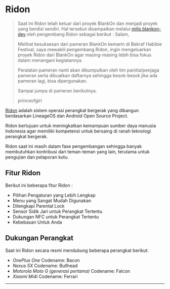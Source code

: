 # Ridon

> Saat ini Ridon telah keluar dari proyek BlankOn dan menjadi proyek yang berdisi sendiri. Hal tersebut disampaikan melalui [milis blankon-dev](https://groups.google.com/d/msg/blankon-dev/2fTJeYQngRE/ilb5hT7sCAAJ) oleh pengembang Ridon sebagai berikut :
> Salam,
> 
> Melihat kesuksesan dari pameran BlankOn kemarin di Bekraf Habibie Festival, saya mewakili pengembang Ridon, ingin mengeluarkan proyek Ridon dari BlankOn agar masing-masing lebih bisa fokus dalam menangani kegiatannya.
> 
> Peralatan pameran nanti akan dikumpulkan oleh tim panitia/penjaga pameran serta dibuatkan daftarnya sehingga besok-besok jika ada pameran lagi, bisa dipergunakan.
> 
> Sampai jumpa di pameran berikutnya.
> 
> princeofgiri

[Ridon](http://ridon.id) adalah sistem operasi perangkat bergerak yang dibangun berdasarkan LineageOS dan Android Open Source Project.

Ridon bertujuan untuk meningkatkan kemampuan sumber daya manusia Indonesia agar memiliki kompetensi untuk bersaing di ranah teknologi perangkat bergerak.

Ridon saat ini masih dalam fase pengembangan sehingga banyak membutuhkan kontribusi dari teman-teman yang lain, terutama untuk pengujian dan pelaporan kutu.

## Fitur Ridon

Berikut ini beberapa fitur Ridon :

- Pilihan Pengaturan yang Lebih Lengkap
- Menu yang Sangat Mudah Digunakan
- Dilengkapi Parental Lock
- Sensor Sidik Jari untuk Perangkat Tertentu
- Dukungan NFC untuk Perangkat Tertentu
- Kebebasan Untuk Anda

## Dukungan Perangkat

Saat ini Ridon secara resmi mendukung beberapa perangkat berikut:

- *OnePlus One* Codename: Bacon
- *Nexus 5X* Codename: Bullhead
- *Motorola Moto G (generasi pertama)* Codename: Falcon
- *Xiaomi Mi4i* Codename: Ferrari

---
